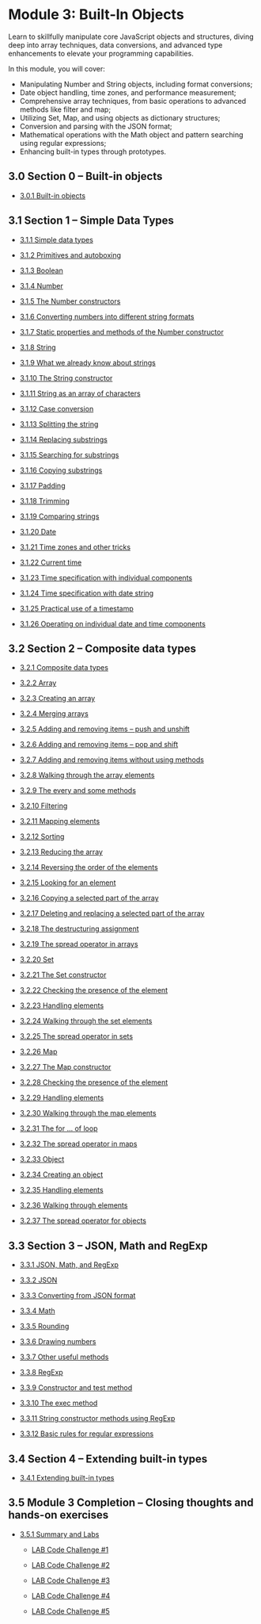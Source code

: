 # Module 3: Built-In Objects

Learn to skillfully manipulate core JavaScript objects and structures, diving deep into array techniques, data conversions, and advanced type enhancements to elevate your programming capabilities.

In this module, you will cover:

- Manipulating Number and String objects, including format conversions;
- Date object handling, time zones, and performance measurement;
- Comprehensive array techniques, from basic operations to advanced methods like filter and map;
- Utilizing Set, Map, and using objects as dictionary structures;
- Conversion and parsing with the JSON format;
- Mathematical operations with the Math object and pattern searching using regular expressions;
- Enhancing built-in types through prototypes.

## 3.0 Section 0 – Built-in objects

- [3.0.1 Built-in objects](https://skillsforall.com/content/jsa/1.0/m3/index.html#/id/6357a90d27d45c05beea9bde)

## 3.1 Section 1 – Simple Data Types

- [3.1.1 Simple data types](https://skillsforall.com/content/jsa/1.0/m3/index.html#/id/6357a90d27d45c05beea9bc8)

- [3.1.2 Primitives and autoboxing](https://skillsforall.com/content/jsa/1.0/m3/index.html#/id/6357aca527d45c05beea9ce9)

- [3.1.3 Boolean](https://skillsforall.com/content/jsa/1.0/m3/index.html#/id/6357ae0d27d45c05beea9cee)

- [3.1.4 Number](https://skillsforall.com/content/jsa/1.0/m3/index.html#/id/6357af5727d45c05beea9cf7)

- [3.1.5 The Number constructors](https://skillsforall.com/content/jsa/1.0/m3/index.html#/id/6357afc227d45c05beea9cfa)

- [3.1.6 Converting numbers into different string formats](https://skillsforall.com/content/jsa/1.0/m3/index.html#/id/6357b08127d45c05beea9d01)

- [3.1.7 Static properties and methods of the Number constructor](https://skillsforall.com/content/jsa/1.0/m3/index.html#/id/6357b24f27d45c05beea9d08)

- [3.1.8 String](https://skillsforall.com/content/jsa/1.0/m3/index.html#/id/6357b34d27d45c05beea9d11)

- [3.1.9 What we already know about strings](https://skillsforall.com/content/jsa/1.0/m3/index.html#/id/6357b4aa27d45c05beea9d1a)

- [3.1.10 The String constructor](https://skillsforall.com/content/jsa/1.0/m3/index.html#/id/6357b57d27d45c05beea9d21)

- [3.1.11 String as an array of characters](https://skillsforall.com/content/jsa/1.0/m3/index.html#/id/6357b71927d45c05beea9d26)

- [3.1.12 Case conversion](https://skillsforall.com/content/jsa/1.0/m3/index.html#/id/6357b78d27d45c05beea9d29)

- [3.1.13 Splitting the string](https://skillsforall.com/content/jsa/1.0/m3/index.html#/id/6357b84c27d45c05beea9d2c)

- [3.1.14 Replacing substrings](https://skillsforall.com/content/jsa/1.0/m3/index.html#/id/6357b8af27d45c05beea9d2f)

- [3.1.15 Searching for substrings](https://skillsforall.com/content/jsa/1.0/m3/index.html#/id/6357b9a827d45c05beea9d34)

- [3.1.16 Copying substrings](https://skillsforall.com/content/jsa/1.0/m3/index.html#/id/6357be6627d45c05beea9d37)

- [3.1.17 Padding](https://skillsforall.com/content/jsa/1.0/m3/index.html#/id/6357bf6127d45c05beea9d3e)

- [3.1.18 Trimming](https://skillsforall.com/content/jsa/1.0/m3/index.html#/id/6357c07827d45c05beea9d43)

- [3.1.19 Comparing strings](https://skillsforall.com/content/jsa/1.0/m3/index.html#/id/6357c0c827d45c05beea9d46)

- [3.1.20 Date](https://skillsforall.com/content/jsa/1.0/m3/index.html#/id/6357c22527d45c05beea9d51)

- [3.1.21 Time zones and other tricks](https://skillsforall.com/content/jsa/1.0/m3/index.html#/id/6357c32127d45c05beea9d5c)

- [3.1.22 Current time](https://skillsforall.com/content/jsa/1.0/m3/index.html#/id/6357c4a227d45c05beea9d65)

- [3.1.23 Time specification with individual components](https://skillsforall.com/content/jsa/1.0/m3/index.html#/id/6357c54427d45c05beea9d6a)

- [3.1.24 Time specification with date string](https://skillsforall.com/content/jsa/1.0/m3/index.html#/id/6357c5b727d45c05beea9d6d)

- [3.1.25 Practical use of a timestamp](https://skillsforall.com/content/jsa/1.0/m3/index.html#/id/6357c6ed27d45c05beea9d72)

- [3.1.26 Operating on individual date and time components](https://skillsforall.com/content/jsa/1.0/m3/index.html#/id/6357c77527d45c05beea9d77)

## 3.2 Section 2 – Composite data types

- [3.2.1 Composite data types](https://skillsforall.com/content/jsa/1.0/m3/index.html#/id/6357a90d27d45c05beea9bcd)

- [3.2.2 Array](https://skillsforall.com/content/jsa/1.0/m3/index.html#/id/6357c98827d45c05beea9d7f)

- [3.2.3 Creating an array](https://skillsforall.com/content/jsa/1.0/m3/index.html#/id/6357ca2c27d45c05beea9d8a)

- [3.2.4 Merging arrays](https://skillsforall.com/content/jsa/1.0/m3/index.html#/id/6357cb2a27d45c05beea9d8f)

- [3.2.5 Adding and removing items – push and unshift](https://skillsforall.com/content/jsa/1.0/m3/index.html#/id/6357cb8727d45c05beea9d92)

- [3.2.6 Adding and removing items – pop and shift](https://skillsforall.com/content/jsa/1.0/m3/index.html#/id/6357cc2027d45c05beea9d95)

- [3.2.7 Adding and removing items without using methods](https://skillsforall.com/content/jsa/1.0/m3/index.html#/id/6357ccff27d45c05beea9d98)

- [3.2.8 Walking through the array elements](https://skillsforall.com/content/jsa/1.0/m3/index.html#/id/6357cd4d27d45c05beea9d9b)

- [3.2.9 The every and some methods](https://skillsforall.com/content/jsa/1.0/m3/index.html#/id/6357ce8f27d45c05beea9da6)

- [3.2.10 Filtering](https://skillsforall.com/content/jsa/1.0/m3/index.html#/id/6357d01627d45c05beea9daf)

- [3.2.11 Mapping elements](https://skillsforall.com/content/jsa/1.0/m3/index.html#/id/6357d0be27d45c05beea9db2)

- [3.2.12 Sorting](https://skillsforall.com/content/jsa/1.0/m3/index.html#/id/6357d15627d45c05beea9db5)

- [3.2.13 Reducing the array](https://skillsforall.com/content/jsa/1.0/m3/index.html#/id/6357d1f327d45c05beea9dba)

- [3.2.14 Reversing the order of the elements](https://skillsforall.com/content/jsa/1.0/m3/index.html#/id/6357d2cd27d45c05beea9dc3)

- [3.2.15 Looking for an element](https://skillsforall.com/content/jsa/1.0/m3/index.html#/id/6357d35827d45c05beea9dc6)

- [3.2.16 Copying a selected part of the array](https://skillsforall.com/content/jsa/1.0/m3/index.html#/id/6357d3f427d45c05beea9dcb)

- [3.2.17 Deleting and replacing a selected part of the array](https://skillsforall.com/content/jsa/1.0/m3/index.html#/id/6357d6a627d45c05beea9dce)

- [3.2.18 The destructuring assignment](https://skillsforall.com/content/jsa/1.0/m3/index.html#/id/6357d73e27d45c05beea9dd3)

- [3.2.19 The spread operator in arrays](https://skillsforall.com/content/jsa/1.0/m3/index.html#/id/6357d82927d45c05beea9ddc)

- [3.2.20 Set](https://skillsforall.com/content/jsa/1.0/m3/index.html#/id/6357d8c327d45c05beea9de1)

- [3.2.21 The Set constructor](https://skillsforall.com/content/jsa/1.0/m3/index.html#/id/6357d9c027d45c05beea9dea)

- [3.2.22 Checking the presence of the element](https://skillsforall.com/content/jsa/1.0/m3/index.html#/id/6357da3b27d45c05beea9ded)

- [3.2.23 Handling elements](https://skillsforall.com/content/jsa/1.0/m3/index.html#/id/6357db7d27d45c05beea9df0)

- [3.2.24 Walking through the set elements](https://skillsforall.com/content/jsa/1.0/m3/index.html#/id/6357dcc227d45c05beea9df3)

- [3.2.25 The spread operator in sets](https://skillsforall.com/content/jsa/1.0/m3/index.html#/id/6357dff127d45c05beea9dfc)

- [3.2.26 Map](https://skillsforall.com/content/jsa/1.0/m3/index.html#/id/6357e05c27d45c05beea9dff)

- [3.2.27 The Map constructor](https://skillsforall.com/content/jsa/1.0/m3/index.html#/id/6357e1c027d45c05beea9e0b)

- [3.2.28 Checking the presence of the element](https://skillsforall.com/content/jsa/1.0/m3/index.html#/id/6357e21127d45c05beea9e0e)

- [3.2.29 Handling elements](https://skillsforall.com/content/jsa/1.0/m3/index.html#/id/6357e27027d45c05beea9e11)

- [3.2.30 Walking through the map elements](https://skillsforall.com/content/jsa/1.0/m3/index.html#/id/6357e2bc27d45c05beea9e14)

- [3.2.31 The for ... of loop](https://skillsforall.com/content/jsa/1.0/m3/index.html#/id/6357e44d27d45c05beea9e1f)

- [3.2.32 The spread operator in maps](https://skillsforall.com/content/jsa/1.0/m3/index.html#/id/6357e4a727d45c05beea9e22)

- [3.2.33 Object](https://skillsforall.com/content/jsa/1.0/m3/index.html#/id/6357e58527d45c05beea9e25)

- [3.2.34 Creating an object](https://skillsforall.com/content/jsa/1.0/m3/index.html#/id/6357e5de27d45c05beea9e28)

- [3.2.35 Handling elements](https://skillsforall.com/content/jsa/1.0/m3/index.html#/id/6357e65327d45c05beea9e2b)

- [3.2.36 Walking through elements](https://skillsforall.com/content/jsa/1.0/m3/index.html#/id/6357e6aa27d45c05beea9e2e)

- [3.2.37 The spread operator for objects](https://skillsforall.com/content/jsa/1.0/m3/index.html#/id/6357e73027d45c05beea9e33)

## 3.3 Section 3 – JSON, Math and RegExp

- [3.3.1 JSON, Math, and RegExp](https://skillsforall.com/content/jsa/1.0/m3/index.html#/id/6357a90d27d45c05beea9bd0)

- [3.3.2 JSON](https://skillsforall.com/content/jsa/1.0/m3/index.html#/id/6357e8db27d45c05beea9e39)

- [3.3.3 Converting from JSON format](https://skillsforall.com/content/jsa/1.0/m3/index.html#/id/6357ebb127d45c05beea9e48)

- [3.3.4 Math](https://skillsforall.com/content/jsa/1.0/m3/index.html#/id/6357ec3827d45c05beea9e4d)

- [3.3.5 Rounding](https://skillsforall.com/content/jsa/1.0/m3/index.html#/id/6357ec9527d45c05beea9e50)

- [3.3.6 Drawing numbers](https://skillsforall.com/content/jsa/1.0/m3/index.html#/id/6357ed0b27d45c05beea9e53)

- [3.3.7 Other useful methods](https://skillsforall.com/content/jsa/1.0/m3/index.html#/id/6357edd827d45c05beea9e5a)

- [3.3.8 RegExp](https://skillsforall.com/content/jsa/1.0/m3/index.html#/id/6358db1a27d45c05beea9e67)

- [3.3.9 Constructor and test method](https://skillsforall.com/content/jsa/1.0/m3/index.html#/id/6358dcce27d45c05beea9e72)

- [3.3.10 The exec method](https://skillsforall.com/content/jsa/1.0/m3/index.html#/id/6358dd1d27d45c05beea9e75)

- [3.3.11 String constructor methods using RegExp](https://skillsforall.com/content/jsa/1.0/m3/index.html#/id/6358de0327d45c05beea9e78)

- [3.3.12 Basic rules for regular expressions](https://skillsforall.com/content/jsa/1.0/m3/index.html#/id/6358de6d27d45c05beea9e7b)

## 3.4 Section 4 – Extending built-in types

- [3.4.1 Extending built-in types](https://skillsforall.com/content/jsa/1.0/m3/index.html#/id/6357a90d27d45c05beea9bd3)

## 3.5 Module 3 Completion – Closing thoughts and hands-on exercises

- [3.5.1 Summary and Labs](https://skillsforall.com/content/jsa/1.0/m3/index.html#/id/6505b237d8d5cb03c4d76fb1)

    - [LAB Code Challenge #1](https://skillsforall.com/content/jsa/1.0/m3/index.html#/id/6505b237d8d5cb03c4d76fb2)

    - [LAB Code Challenge #2](https://skillsforall.com/content/jsa/1.0/m3/index.html#/id/6505b237d8d5cb03c4d76fb3)

    - [LAB Code Challenge #3](https://skillsforall.com/content/jsa/1.0/m3/index.html#/id/6505b237d8d5cb03c4d76fb4)

    - [LAB Code Challenge #4](https://skillsforall.com/content/jsa/1.0/m3/index.html#/id/6505b237d8d5cb03c4d76fb5)

    - [LAB Code Challenge #5](https://skillsforall.com/content/jsa/1.0/m3/index.html#/id/6505b237d8d5cb03c4d76fb6)